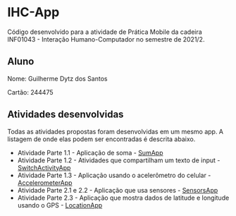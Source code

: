 # IHC-App 
Código desenvolvido para a atividade de Prática Mobile da cadeira INF01043 - Interação Humano-Computador no semestre de 2021/2.

## Aluno
Nome: Guilherme Dytz dos Santos

Cartão: 244475

## Atividades desenvolvidas
Todas as atividades propostas foram desenvolvidas em um mesmo app. A listagem de onde elas podem ser encontradas é descrita abaixo.
* Atividade Parte 1.1 - Aplicação de soma - [SumApp](https://github.com/guidytz/IHC-App/tree/master/app/src/main/java/com/example/ihcapp/SumApp)
* Atividade Parte 1.2 - Atividades que compartilham um texto de input - [SwitchActivityApp](https://github.com/guidytz/IHC-App/tree/master/app/src/main/java/com/example/ihcapp/SwitchActivityApp)
* Atividade Parte 1.3 - Aplicação usando o acelerômetro do celular - [AccelerometerApp](https://github.com/guidytz/IHC-App/tree/master/app/src/main/java/com/example/ihcapp/AccelerometerApp)
* Atividade Parte 2.1 e 2.2 - Aplicação que usa sensores - [SensorsApp](https://github.com/guidytz/IHC-App/tree/master/app/src/main/java/com/example/ihcapp/SensorsApp) 
* Atividade Parte 2.3 - Aplicação que mostra dados de latitude e longitude usando o GPS - [LocationApp](https://github.com/guidytz/IHC-App/tree/master/app/src/main/java/com/example/ihcapp/LocationApp)
